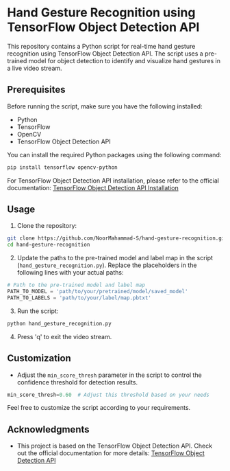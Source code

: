 # Hand Gesture Recognition using TensorFlow Object Detection API

This repository contains a Python script for real-time hand gesture recognition using TensorFlow Object Detection API. The script uses a pre-trained model for object detection to identify and visualize hand gestures in a live video stream.

## Prerequisites

Before running the script, make sure you have the following installed:

- Python
- TensorFlow
- OpenCV
- TensorFlow Object Detection API

You can install the required Python packages using the following command:

```bash
pip install tensorflow opencv-python
```

For TensorFlow Object Detection API installation, please refer to the official documentation: [TensorFlow Object Detection API Installation](https://github.com/tensorflow/models/blob/master/research/object_detection/g3doc/installation.md)

## Usage

1. Clone the repository:

```bash
git clone https://github.com/NoorMahammad-S/hand-gesture-recognition.git
cd hand-gesture-recognition
```

2. Update the paths to the pre-trained model and label map in the script (`hand_gesture_recognition.py`). Replace the placeholders in the following lines with your actual paths:

```python
# Path to the pre-trained model and label map
PATH_TO_MODEL = 'path/to/your/pretrained/model/saved_model'
PATH_TO_LABELS = 'path/to/your/label/map.pbtxt'
```

3. Run the script:

```bash
python hand_gesture_recognition.py
```

4. Press 'q' to exit the video stream.

## Customization

- Adjust the `min_score_thresh` parameter in the script to control the confidence threshold for detection results.

```python
min_score_thresh=0.60  # Adjust this threshold based on your needs
```

Feel free to customize the script according to your requirements.

## Acknowledgments

- This project is based on the TensorFlow Object Detection API. Check out the official documentation for more details: [TensorFlow Object Detection API](https://github.com/tensorflow/models/tree/master/research/object_detection)

